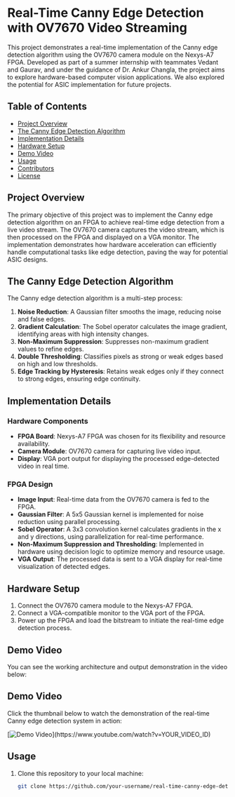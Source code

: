 # Real-Time Canny Edge Detection with OV7670 Video Streaming

This project demonstrates a real-time implementation of the Canny edge detection algorithm using the OV7670 camera module on the Nexys-A7 FPGA. Developed as part of a summer internship with teammates Vedant and Gaurav, and under the guidance of Dr. Ankur Changla, the project aims to explore hardware-based computer vision applications. We also explored the potential for ASIC implementation for future projects.

## Table of Contents
- [Project Overview](#project-overview)
- [The Canny Edge Detection Algorithm](#the-canny-edge-detection-algorithm)
- [Implementation Details](#implementation-details)
- [Hardware Setup](#hardware-setup)
- [Demo Video](#demo-video)
- [Usage](#usage)
- [Contributors](#contributors)
- [License](#license)

## Project Overview

The primary objective of this project was to implement the Canny edge detection algorithm on an FPGA to achieve real-time edge detection from a live video stream. The OV7670 camera captures the video stream, which is then processed on the FPGA and displayed on a VGA monitor. The implementation demonstrates how hardware acceleration can efficiently handle computational tasks like edge detection, paving the way for potential ASIC designs.

## The Canny Edge Detection Algorithm

The Canny edge detection algorithm is a multi-step process:
1. **Noise Reduction**: A Gaussian filter smooths the image, reducing noise and false edges.
2. **Gradient Calculation**: The Sobel operator calculates the image gradient, identifying areas with high intensity changes.
3. **Non-Maximum Suppression**: Suppresses non-maximum gradient values to refine edges.
4. **Double Thresholding**: Classifies pixels as strong or weak edges based on high and low thresholds.
5. **Edge Tracking by Hysteresis**: Retains weak edges only if they connect to strong edges, ensuring edge continuity.

## Implementation Details

### Hardware Components
- **FPGA Board**: Nexys-A7 FPGA was chosen for its flexibility and resource availability.
- **Camera Module**: OV7670 camera for capturing live video input.
- **Display**: VGA port output for displaying the processed edge-detected video in real time.

### FPGA Design
- **Image Input**: Real-time data from the OV7670 camera is fed to the FPGA.
- **Gaussian Filter**: A 5x5 Gaussian kernel is implemented for noise reduction using parallel processing.
- **Sobel Operator**: A 3x3 convolution kernel calculates gradients in the x and y directions, using parallelization for real-time performance.
- **Non-Maximum Suppression and Thresholding**: Implemented in hardware using decision logic to optimize memory and resource usage.
- **VGA Output**: The processed data is sent to a VGA display for real-time visualization of detected edges.

## Hardware Setup

1. Connect the OV7670 camera module to the Nexys-A7 FPGA.
2. Connect a VGA-compatible monitor to the VGA port of the FPGA.
3. Power up the FPGA and load the bitstream to initiate the real-time edge detection process.

## Demo Video

You can see the working architecture and output demonstration in the video below:
## Demo Video

Click the thumbnail below to watch the demonstration of the real-time Canny edge detection system in action:

[![Demo Video]([https://img.youtube.com/vi/YOUR_VIDEO_ID/0.jpg](https://camo.githubusercontent.com/fc355973b6aa687cb12457de88d86482fb979bb173b6ae9e807744910c1d730c/68747470733a2f2f696d672e796f75747562652e636f6d2f76692f5f497836623262657532672f6d617872657364656661756c742e6a7067))](https://www.youtube.com/watch?v=YOUR_VIDEO_ID)


## Usage

1. Clone this repository to your local machine:
   ```bash
   git clone https://github.com/your-username/real-time-canny-edge-detection-fpga.git
